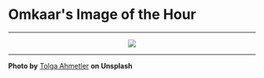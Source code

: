 # Omkaar's Image of the Hour

---

<div align="center">

<a href="https://unsplash.com/photos/red-tulips-bloom-among-their-green-leaves-mpvPg3N8WpQ">
  <img src="https://images.unsplash.com/photo-1746091066530-4a7c0319df8b?crop=entropy&cs=tinysrgb&fit=max&fm=jpg&ixid=M3w3NjA2Nzh8MHwxfHJhbmRvbXx8fHx8fHx8fDE3NTAwOTMyMDB8&ixlib=rb-4.1.0&q=80&w=1080" style="max-width:100%; height:auto;">
</a>



</div>

---

**Photo by** [Tolga Ahmetler](https://unsplash.com/@t_ahmetler) **on Unsplash**
